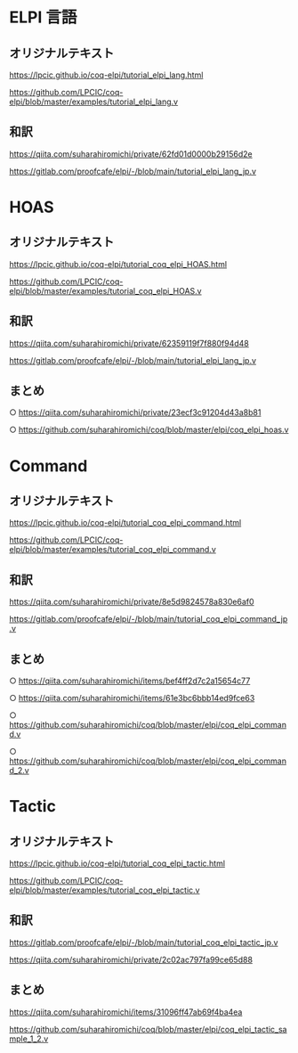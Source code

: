# ELPI 言語

## オリジナルテキスト

https://lpcic.github.io/coq-elpi/tutorial_elpi_lang.html

https://github.com/LPCIC/coq-elpi/blob/master/examples/tutorial_elpi_lang.v

## 和訳

https://qiita.com/suharahiromichi/private/62fd01d0000b29156d2e

https://gitlab.com/proofcafe/elpi/-/blob/main/tutorial_elpi_lang_jp.v



# HOAS

## オリジナルテキスト


https://lpcic.github.io/coq-elpi/tutorial_coq_elpi_HOAS.html

https://github.com/LPCIC/coq-elpi/blob/master/examples/tutorial_coq_elpi_HOAS.v


## 和訳


https://qiita.com/suharahiromichi/private/62359119f7f880f94d48

https://gitlab.com/proofcafe/elpi/-/blob/main/tutorial_elpi_lang_jp.v


## まとめ

○ https://qiita.com/suharahiromichi/private/23ecf3c91204d43a8b81

○ https://github.com/suharahiromichi/coq/blob/master/elpi/coq_elpi_hoas.v


# Command

## オリジナルテキスト

https://lpcic.github.io/coq-elpi/tutorial_coq_elpi_command.html

https://github.com/LPCIC/coq-elpi/blob/master/examples/tutorial_coq_elpi_command.v


## 和訳

https://qiita.com/suharahiromichi/private/8e5d9824578a830e6af0

https://gitlab.com/proofcafe/elpi/-/blob/main/tutorial_coq_elpi_command_jp.v


## まとめ

○ https://qiita.com/suharahiromichi/items/bef4ff2d7c2a15654c77

○ https://qiita.com/suharahiromichi/items/61e3bc6bbb14ed9fce63

○ https://github.com/suharahiromichi/coq/blob/master/elpi/coq_elpi_command.v

○ https://github.com/suharahiromichi/coq/blob/master/elpi/coq_elpi_command_2.v


# Tactic

## オリジナルテキスト

https://lpcic.github.io/coq-elpi/tutorial_coq_elpi_tactic.html

https://github.com/LPCIC/coq-elpi/blob/master/examples/tutorial_coq_elpi_tactic.v

## 和訳

https://gitlab.com/proofcafe/elpi/-/blob/main/tutorial_coq_elpi_tactic_jp.v

https://qiita.com/suharahiromichi/private/2c02ac797fa99ce65d88

## まとめ

https://qiita.com/suharahiromichi/items/31096ff47ab69f4ba4ea

https://github.com/suharahiromichi/coq/blob/master/elpi/coq_elpi_tactic_sample_1_2.v


